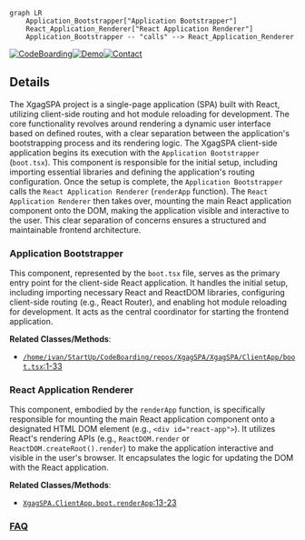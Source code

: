 ```mermaid
graph LR
    Application_Bootstrapper["Application Bootstrapper"]
    React_Application_Renderer["React Application Renderer"]
    Application_Bootstrapper -- "calls" --> React_Application_Renderer
```

[![CodeBoarding](https://img.shields.io/badge/Generated%20by-CodeBoarding-9cf?style=flat-square)](https://github.com/CodeBoarding/GeneratedOnBoardings)[![Demo](https://img.shields.io/badge/Try%20our-Demo-blue?style=flat-square)](https://www.codeboarding.org/demo)[![Contact](https://img.shields.io/badge/Contact%20us%20-%20contact@codeboarding.org-lightgrey?style=flat-square)](mailto:contact@codeboarding.org)

## Details

The XgagSPA project is a single-page application (SPA) built with React, utilizing client-side routing and hot module reloading for development. The core functionality revolves around rendering a dynamic user interface based on defined routes, with a clear separation between the application's bootstrapping process and its rendering logic.
The XgagSPA client-side application begins its execution with the `Application Bootstrapper` (`boot.tsx`). This component is responsible for the initial setup, including importing essential libraries and defining the application's routing configuration. Once the setup is complete, the `Application Bootstrapper` calls the `React Application Renderer` (`renderApp` function). The `React Application Renderer` then takes over, mounting the main React application component onto the DOM, making the application visible and interactive to the user. This clear separation of concerns ensures a structured and maintainable frontend architecture.

### Application Bootstrapper
This component, represented by the `boot.tsx` file, serves as the primary entry point for the client-side React application. It handles the initial setup, including importing necessary React and ReactDOM libraries, configuring client-side routing (e.g., React Router), and enabling hot module reloading for development. It acts as the central coordinator for starting the frontend application.


**Related Classes/Methods**:

- <a href="https://github.com/DrNerf/XgagSPA/blob/master/XgagSPA/ClientApp/boot.tsx#L1-L33" target="_blank" rel="noopener noreferrer">`/home/ivan/StartUp/CodeBoarding/repos/XgagSPA/XgagSPA/ClientApp/boot.tsx`:1-33</a>


### React Application Renderer
This component, embodied by the `renderApp` function, is specifically responsible for mounting the main React application component onto a designated HTML DOM element (e.g., `<div id="react-app">`). It utilizes React's rendering APIs (e.g., `ReactDOM.render` or `ReactDOM.createRoot().render`) to make the application interactive and visible in the user's browser. It encapsulates the logic for updating the DOM with the React application.


**Related Classes/Methods**:

- <a href="https://github.com/DrNerf/XgagSPA/blob/master/XgagSPA/ClientApp/boot.tsx#L13-L23" target="_blank" rel="noopener noreferrer">`XgagSPA.ClientApp.boot.renderApp`:13-23</a>




### [FAQ](https://github.com/CodeBoarding/GeneratedOnBoardings/tree/main?tab=readme-ov-file#faq)